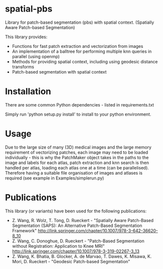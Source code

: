 spatial-pbs
===========

Library for patch-based segmentation (pbs) with spatial context. (Spatially Aware Patch-based Segmentation)

This library provides:

 - Functions for fast patch extraction and vectorization from images
 - An implementation of a balltree for performing multiple knn queries in parallel (using openmp)
 - Methods for providing spatial context, including using geodesic distance transforms
 - Patch-based segmentation with spatial context


Installation
============

There are some common Python dependencies - listed in requirements.txt

Simply run 'python setup.py install' to install to your python environment.


Usage
=====
Due to the large size of many (3D) medical images and the large memory requirement of vectorizing patches, each image may need to be loaded individually - this is why the PatchMaker object takes in the paths to the image and labels for each atlas, patch extraction and knn search is then handled per atlas, loading each atlas one at a time (can be parallelised). Therefore having a suitable file organisation of images and atlases is required (see example in Examples/simplerun.py)



Publications
============

This library (or variants) have been used for the following publications:

- Z. Wang, R. Wolz, T. Tong, D. Rueckert - "Spatially Aware Patch-Based Segmentation (SAPS): An Alternative Patch-Based Segmentation Framework" http://link.springer.com/chapter/10.1007/978-3-642-36620-8_10
- Z. Wang, C. Donoghue, D. Rueckert - "Patch-Based Segmentation without Registration: Application to Knee MRI" http://link.springer.com/chapter/10.1007/978-3-319-02267-3_13
- Z. Wang, K. Bhatia, B. Glocker, A. de Marvao, T. Dawes, K. Misawa, K. Mori, D. Rueckert - "Geodesic Patch-based Segmentation"

